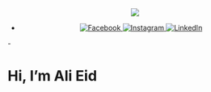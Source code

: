 <div id="user-content-header" align="center" dir="auto">
 <img src="https://camo.githubusercontent.com/62da68eb62b1e5f175f7d1f0191dd89a653d7908feb22d37d4a0ab07365d6791/68747470733a2f2f6d656469612e67697068792e636f6d2f6d656469612f4d3967624264396e6244724f5475314d71782f67697068792e676966" data-canonical-src="https://media.giphy.com/media/M9gbBd9nbDrOTu1Mqx/giphy.gif" style="max-width: 50%; display: inline-block;" data-target="animated-image.originalImage">
</div>

- <div id="user-content-badges" align="center" dir="auto">
  <a href="https://www.facebook.com/people/Ali-Ezzat/100045686250827" rel="nofollow">
    <img src="https://github.com/gauravghongde/social-icons/raw/master/SVG/White/Facebook_white.svg" alt="Facebook" style="max-width: 100%;">
  </a>
  <a href="https://www.instagram.com/ali_l0ol/" rel="nofollow">
    <img src="https://github.com/gauravghongde/social-icons/raw/master/SVG/White/Instagram_white.svg" alt="Instagram" style="max-width: 100%;">
  </a>
  <a href="https://www.linkedin.com/in/ali-eid-35b75726b/" rel="nofollow">
    <img src="https://github.com/gauravghongde/social-icons/raw/master/SVG/White/LinkedIN_white.svg" alt="LinkedIn" style="max-width: 100%;">
  </a>
</div>
- <h1>Hi, I’m Ali Eid</h1>
<!---
alieid4004/alieid4004 is a ✨ special ✨ repository because its `README.md` (this file) appears on your GitHub profile.
You can click the Preview link to take a look at your changes.
--->
